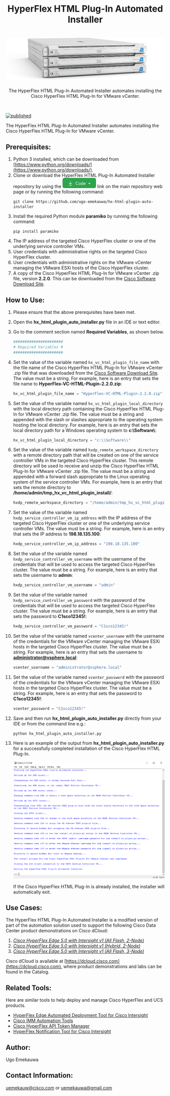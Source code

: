 <h1 align="center">HyperFlex HTML Plug-In Automated Installer</h1>

<h1 align="center">
  <img alt="HyperFlex HTML Plug-In Automated Installer Image" title="HyperFlex HTML Plug-In Automated Installer" src="./assets/HyperFlex_HTML_Plug-In_Automated_Installer_Graphic.png">
</h1>  

<p align="center">
  The HyperFlex HTML Plug-In Automated Installer automates installing the Cisco HyperFlex HTML Plug-In for VMware vCenter.
</p>
<br>

[![published](https://static.production.devnetcloud.com/codeexchange/assets/images/devnet-published.svg)](https://developer.cisco.com/codeexchange/github/repo/ugo-emekauwa/hx-html-plugin-auto-installer)

The HyperFlex HTML Plug-In Automated Installer automates installing the Cisco HyperFlex HTML Plug-In for VMware vCenter.

## Prerequisites:
1. Python 3 installed, which can be downloaded from [https://www.python.org/downloads/](https://www.python.org/downloads/).
2. Clone or download the HyperFlex HTML Plug-In Automated Installer repository by using the ![GitHub Code Button](./assets/GitHub_Code_Button.png "GitHub Code Button") link on the main repository web page or by running the following command:
    ```
    git clone https://github.com/ugo-emekauwa/hx-html-plugin-auto-installer
    ```
3. Install the required Python module **paramiko** by running the following command:
    ```
    pip install paramiko
    ```
4. The IP address of the targeted Cisco HyperFlex cluster or one of the underlying service controller VMs.
5. User credentials with administrative rights on the targeted Cisco HyperFlex cluster.
6. User credentials with administrative rights on the VMware vCenter managing the VMware ESXi hosts of the Cisco HyperFlex cluster.
7. A copy of the Cisco HyperFlex HTML Plug-In for VMware vCenter .zip file, version **2.2.0**. This can be downloaded from the [Cisco Software Download Site](https://software.cisco.com/download/home/286305544/type/286305994/release).

## How to Use:
1. Please ensure that the above prerequisites have been met.
2. Open the **hx_html_plugin_auto_installer.py** file in an IDE or text editor.
3. Go to the comment section named **Required Variables**, as shown below.
    ```python
    ######################
    # Required Variables #
    ######################
    ```
4. Set the value of the variable named `hx_vc_html_plugin_file_name` with the file name of the Cisco HyperFlex HTML Plug-In for VMware vCenter .zip file that was downloaded from the [Cisco Software Download Site](https://software.cisco.com/download/home/286305544/type/286305994/release). The value must be a string. For example, here is an entry that sets the file name to **HyperFlex-VC-HTML-Plugin-2.2.0.zip**:
    ```python
    hx_vc_html_plugin_file_name = "HyperFlex-VC-HTML-Plugin-2.2.0.zip"
    ```
5. Set the value of the variable named `hx_vc_html_plugin_local_directory` with the local directory path containing the Cisco HyperFlex HTML Plug-In for VMware vCenter .zip file. The value must be a string and appended with the slash or slashes appropriate to the operating system hosting the local directory. For example, here is an entry that sets the local directory path for a Windows operating system to **c:\\Software\\**:
    ```python
    hx_vc_html_plugin_local_directory = "c:\\Software\\"
    ```
6. Set the value of the variable named `hxdp_remote_workspace_directory` with a remote directory path that will be created on one of the service controller VMs in the targeted Cisco HyperFlex cluster. This remote directory will be used to receive and unzip the Cisco HyperFlex HTML Plug-In for VMware vCenter .zip file. The value must be a string and appended with a forward slash appropriate to the Linux operating system of the service controller VMs. For example, here is an entry that sets the remote directory to **/home/admin/tmp_hx_vc_html_plugin_install/**:
    ```python
    hxdp_remote_workspace_directory = "/home/admin/tmp_hx_vc_html_plugin_install/"
    ```
7. Set the value of the variable named `hxdp_service_controller_vm_ip_address` with the IP address of the targeted Cisco HyperFlex cluster or one of the underlying service controller VMs. The value must be a string. For example, here is an entry that sets the IP address to **198.18.135.100**:
    ```python
    hxdp_service_controller_vm_ip_address = "198.18.135.100"
    ```
8. Set the value of the variable named `hxdp_service_controller_vm_username` with the username of the credentials that will be used to access the targeted Cisco HyperFlex cluster. The value must be a string. For example, here is an entry that sets the username to **admin**:
    ```python
    hxdp_service_controller_vm_username = "admin"
    ```
9. Set the value of the variable named `hxdp_service_controller_vm_password` with the password of the credentials that will be used to access the targeted Cisco HyperFlex cluster. The value must be a string. For example, here is an entry that sets the password to **C1sco12345!**:
    ```python
    hxdp_service_controller_vm_password = "C1sco12345!"
    ```
10. Set the value of the variable named `vcenter_username` with the username of the credentials for the VMware vCenter managing the VMware ESXi hosts in the targeted Cisco HyperFlex cluster. The value must be a string. For example, here is an entry that sets the username to **administrator@vsphere.local**:
    ```python
    vcenter_username = "administrator@vsphere.local"
    ```
11. Set the value of the variable named `vcenter_password` with the password of the credentials for the VMware vCenter managing the VMware ESXi hosts in the targeted Cisco HyperFlex cluster. The value must be a string. For example, here is an entry that sets the password to **C1sco12345!**:
    ```python
    vcenter_password = "C1sco12345!"
    ```
12. Save and then run **hx_html_plugin_auto_installer.py** directly from your IDE or from the command line e.g.:
    ```
    python hx_html_plugin_auto_installer.py
    ```
13. Here is an example of the output from **hx_html_plugin_auto_installer.py** for a successfully completed installation of the Cisco HyperFlex HTML Plug-In.

    ![Completed Run Example](./assets/Completed_Run_Example.png "Completed Run Example")

    If the Cisco HyperFlex HTML Plug-In is already installed, the installer will automatically exit.

## Use Cases:
The HyperFlex HTML Plug-In Automated Installer is a modified version of part of the automation solution used to support the following Cisco Data Center product demonstrations on Cisco dCloud:

1. [_Cisco HyperFlex Edge 5.0 with Intersight v1 (All Flash, 2-Node)_](https://dcloud2-rtp.cisco.com/content/demo/760975)
2. [_Cisco HyperFlex Edge 5.0 with Intersight v1 (Hybrid, 2-Node)_](https://dcloud2-rtp.cisco.com/content/demo/760974)
3. [_Cisco HyperFlex Edge 5.0 with Intersight v1 (All Flash, 3-Node)_](https://dcloud-cms.cisco.com/demo/cisco-hyperflex-edge-4-5-with-intersight-v1-all-flash-3-node)

Cisco dCloud is available at [https://dcloud.cisco.com](https://dcloud.cisco.com), where product demonstrations and labs can be found in the Catalog.

## Related Tools:
Here are similar tools to help deploy and manage Cisco HyperFlex and UCS products.
- [HyperFlex Edge Automated Deployment Tool for Cisco Intersight](https://github.com/ugo-emekauwa/hx-auto-deploy)
- [Cisco IMM Automation Tools](https://github.com/ugo-emekauwa/cisco-imm-automation-tools)
- [Cisco HyperFlex API Token Manager](https://github.com/ugo-emekauwa/hx-api-token-manager)
- [HyperFlex Notification Tool for Cisco Intersight](https://github.com/ugo-emekauwa/hyperflex-notification-tool)

## Author:
Ugo Emekauwa

## Contact Information:
uemekauw@cisco.com or uemekauwa@gmail.com
